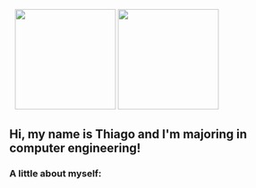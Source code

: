 <div style='margin-left:10px;'>
  <img height="180em" src="https://github-readme-stats.vercel.app/api?username=thiagohlopes&show_icons=true&theme=dracula&include_all_commits=true&count_private=true"/>
  <img height="180em" src="https://github-readme-stats.vercel.app/api/top-langs/?username=thiagohlopes&layout=compact&langs_count=7&theme=dracula"/>
</div>

## Hi, my name is Thiago and I'm majoring in computer engineering!

### A little about myself:
